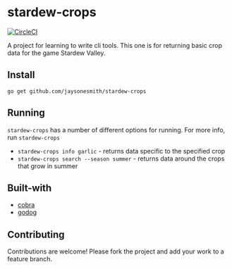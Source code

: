 # stardew-crops

[![CircleCI](https://circleci.com/gh/jaysonesmith/stardew-crops.svg?style=svg)](https://circleci.com/gh/jaysonesmith/stardew-crops)

A project for learning to write cli tools. This one is for returning basic crop data for the game Stardew Valley.

## Install

`go get github.com/jaysonesmith/stardew-crops`

## Running

`stardew-crops` has a number of different options for running. For more info, run `stardew-crops`

* `stardew-crops info garlic` - returns data specific to the specified crop
* `stardew-crops search --season summer` - returns data around the crops that grow in summer

## Built-with

* [cobra](https://github.com/spf13/cobra)
* [godog](https://github.com/DATA-DOG/godog)

## Contributing

Contributions are welcome! Please fork the project and add your work to a feature branch.
